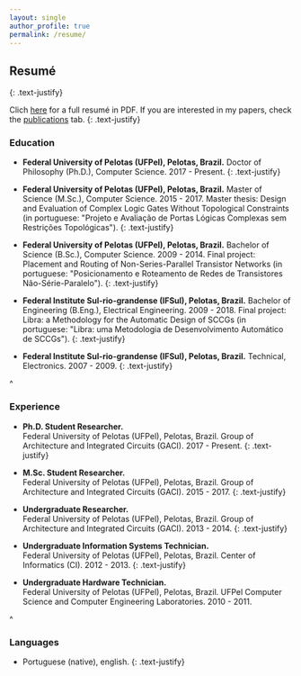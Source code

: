 ```yaml
---
layout: single
author_profile: true
permalink: /resume/
---
```


## Resumé
{: .text-justify}

Clich [here](/resume/) for a full resumé in PDF. If you are interested in my papers, check the [publications](/publications/) tab.
{: .text-justify} 

### Education
* **Federal University of Pelotas (UFPel), Pelotas, Brazil.** 
Doctor of Philosophy (Ph.D.), Computer Science.
2017 - Present.
{: .text-justify} 

* **Federal University of Pelotas (UFPel), Pelotas, Brazil.**
Master of Science (M.Sc.), Computer Science.
2015 - 2017.
Master thesis: Design and Evaluation of Complex Logic Gates Without Topological Constraints (in portuguese: "Projeto e Avaliação de Portas Lógicas Complexas sem Restrições Topológicas").
{: .text-justify} 

* **Federal University of Pelotas (UFPel), Pelotas, Brazil.**
Bachelor of Science (B.Sc.), Computer Science.
2009 - 2014.
Final project: Placement and Routing of Non-Series-Parallel Transistor Networks (in portuguese: "Posicionamento e Roteamento de Redes de Transistores Não-Série-Paralelo").
{: .text-justify} 

* **Federal Institute Sul-rio-grandense (IFSul), Pelotas, Brazil.**
Bachelor of Engineering (B.Eng.), Electrical Engineering.
2009 - 2018.
Final project: Libra: a Methodology for the Automatic Design of SCCGs (in portuguese: "Libra: uma Metodologia de Desenvolvimento Automático de SCCGs").
{: .text-justify} 

* **Federal Institute Sul-rio-grandense (IFSul), Pelotas, Brazil.**
Technical, Electronics.
2007 - 2009.
{: .text-justify} 

^

### Experience
* **Ph.D. Student Researcher.**<br/>
Federal University of Pelotas (UFPel), Pelotas, Brazil.
Group of Architecture and Integrated Circuits (GACI).
2017 - Present.
{: .text-justify} 

* **M.Sc. Student Researcher.**<br/>
Federal University of Pelotas (UFPel), Pelotas, Brazil.
Group of Architecture and Integrated Circuits (GACI).
2015 - 2017.
{: .text-justify} 

* **Undergraduate Researcher.**<br/>
Federal University of Pelotas (UFPel), Pelotas, Brazil.
Group of Architecture and Integrated Circuits (GACI).
2013 - 2014.
{: .text-justify} 

* **Undergraduate Information Systems Technician.**<br/>
Federal University of Pelotas (UFPel), Pelotas, Brazil.
Center of Informatics (CI).
2012 - 2013.
{: .text-justify} 

* **Undergraduate Hardware Technician.**<br/>
Federal University of Pelotas (UFPel), Pelotas, Brazil.
UFPel Computer Science and Computer Engineering Laboratories.
2010 - 2011.

^

### Languages
* Portuguese (native), english.
{: .text-justify} 